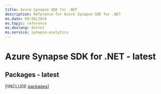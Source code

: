 ```yaml
---
title: Azure Synapse SDK for .NET
description: Reference for Azure Synapse SDK for .NET
ms.date: 09/30/2024
ms.topic: reference
ms.devlang: dotnet
ms.service: synapse-analytics
---
```

# Azure Synapse SDK for .NET - latest
## Packages - latest
[!INCLUDE [packages](synapse-index.md)]